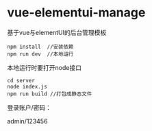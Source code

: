 # vue-elementui-manage
基于vue与elementUI的后台管理模板

    npm install  //安装依赖
    npm run dev  //本地运行

本地运行时要打开node接口

    cd server
    node index.js
    npm run build //打包成静态文件

登录账户/密码：

admin/123456